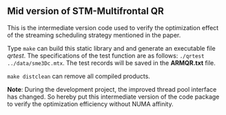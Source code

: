 
## Mid version of STM-Multifrontal QR 
This is the intermediate version code used to verify the optimization effect of the streaming scheduling strategy mentioned in the paper.

Type `make` can build this static library and and generate an executable file *qrtest*.
The specifications of the test function are as follows: `./qrtest ../data/sme3Dc.mtx`. The test records will be saved in the **ARMQR.txt** file.

`make distclean` can remove all compiled products.

**Note**: During the development project, the improved thread pool interface has changed. So hereby put this intermediate version of the code package to verify the optimization efficiency without NUMA affinity.
